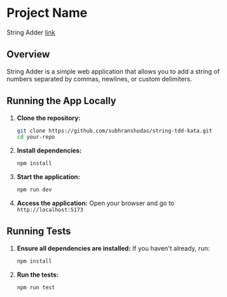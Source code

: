 # Project Name

String Adder
[link](https://osherove.com/tdd-kata-1/)

## Overview

String Adder is a simple web application that allows you to add a string of numbers separated by commas, newlines, or custom delimiters.

## Running the App Locally

1. **Clone the repository:**

   ```bash
   git clone https://github.com/subhranshudas/string-tdd-kata.git
   cd your-repo
   ```

2. **Install dependencies:**

   ```bash
   npm install
   ```

3. **Start the application:**

   ```bash
   npm run dev
   ```

4. **Access the application:**
   Open your browser and go to `http://localhost:5173`

## Running Tests

1. **Ensure all dependencies are installed:**
   If you haven't already, run:

   ```bash
   npm install
   ```

2. **Run the tests:**

   ```bash
   npm run test
   ```
